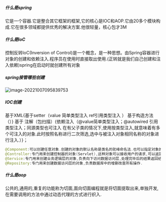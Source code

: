 ##### 什么是spring

 它是一个容器.它是整合其它框架的框架,它的核心是IOC和AOP.它由20多个模块构成.它在很多领域都提供优秀的解决方案.他很轻量，核心包才3M

##### 什么是IoC

 控制反转IoC(Inversion of Control)是一个概念，是一种思想。由Spring容器进行对象的创建和依赖注入.程序员在使用时直接取出使用.(正转就是我们自己创建和注入依赖)spring在启动时就创建所有对象

##### spring接管哪些创建

![image-20221007095839753](C:\Users\Administrator\AppData\Roaming\Typora\typora-user-images\image-20221007095839753.png)

##### IOC创建

基于XML{基于setter（value 简单类型注入     ref引用类型注入  ）   基于构造方法（）}   基于  注解（包扫描）{依赖注入（@value简单类型注入；@autowired 引用类型注入；同源类型也可注入  在有父子类的情况下,使用按类型注入,就意味着有多个可注入的对象.此时按照名称进行二次筛选,选中与被注入对象相同名称的对象进行注入.）}；

```java
@Component:可以创建任意对象.创建的对象的默认名称是类名的驼峰命名法.也可以指定对象的名称@Component("指定名称").//创建对象的注解时也需要注入值@value("fuck")
@Controller:专门用来创建控制器的对象(Servlet),这种对象可以接收用户的请求,可以返回处理结果给客户端.
@Service:专门用来创建业务逻辑层的对象,负责向下访问数据访问层,处理完毕后的结果返回给界面层.
@Repository:专门用来创建数据访问层的对象,负责数据库中的增删改查所有操作.
```

##### 什么是aop

公共的,通用的,重复的功能称为切面,面向切面编程就是将切面提取出来,单独开发,在需要调用的方法中通过动态代理的方式进行织入.